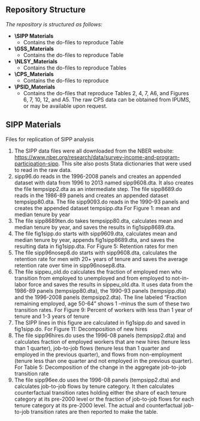 ﻿## Repository Structure

*The repository is structured as follows:*

- **\SIPP Materials**
  - Contains the do-files to reproduce Table 
- **\GSS_Materials**
  - Contains the do-files to reproduce Table 
- **\NLSY_Materials**
  - Contains the do-files to reproduce Tables 
- **\CPS_Materials**
  - Contains the do-files to reproduce 
- **\PSID_Materials**
  - Contains the do-files that reproduce Tables 2, 4, 7, A6, and Figures 6, 7, 10, 12, and A5. The raw CPS data can be obtained from IPUMS, or may be available upon request.

## SIPP Materials

Files for replication of SIPP analysis
1.	The SIPP data files were all downloaded from the NBER website: https://www.nber.org/research/data/survey-income-and-program-participation-sipp.  This site also posts Stata dictionaries that were used to read in the raw data.
2.	sipp96.do reads in the 1996-2008 panels and creates an appended dataset with data from 1996 to 2013 named sipp9608.dta.  It also creates the file tempsipp2.dta as an intermediate step.  The file sipp8689.do reads in the 1986-89 panels and creates an appended dataset tempsipp80.dta.  The file sipp9093.do reads in the 1990-93 panels and creates the appended dataset tempsipp.dta
For Figure 1: mean and median tenure by year
3.	The file sipp8689ten.do takes tempsipp80.dta, calculates mean and median tenure by year, and saves the results in fig1sipp8689.dta.
4.	The file fig1sipp.do starts with sipp9609.dta, calculates mean and median tenure by year, appends fig1sipp8689.dta, and saves the resulting data in fig1sipp.dta.
For Figure 5: Retention rates for men
5.	The file sipp96nosep8.do starts with sipp9608.dta, calculates the retention rate for men with 20+ years of tenure and saves the average retention rate over time in sipp96nosep8.dta.
6.	The file sippeu_old.do calculates the fraction of employed men who transition from employed to unemployed and from employed to not-in-labor force and saves the results in sippeu_old.dta.  It uses data from the 1986-89 panels (tempsipp80.dta), the 1990-93 panels (tempsipp.dta) and the 1996-2008 panels (tempsipp2.dta).  The line labeled “Fraction remaining employed, age 50-64” shows 1 –minus the sum of these two transition rates.
For Figure 9: Percent of workers with less than 1 year of tenure and 1-3 years of tenure
7.	The SIPP lines in this figure are calculated in fig1sipp.do and saved in fig1sipp.do.
For Figure 11: Decomposition of new hires
8.	The file sipp96hires.do uses the 1996-08 panels (tempsipp2.dta) and calculates fraction of employed workers that are new hires (tenure less than 1 quarter), job-to-job flows (tenure less than 1 quarter and employed in the previous quarter), and flows from non-employment (tenure less than one quarter and not employed in the previous quarter). 
For Table 5: Decomposition of the change in the aggregate job-to-job transition rate
9.	The file sipp96ee.do uses the 1996-08 panels (tempsipp2.dta) and calculates job-to-job flows by tenure category.  It then calculates counterfactual transition rates holding either the share of each tenure category at its pre-2000 level or the fraction of job-to-job flows for each tenure category at its pre-2000 level.  The actual and counterfactual job-to-job transition rates are then reported to make the table.



